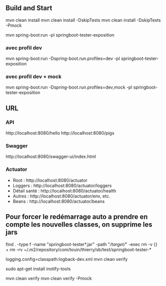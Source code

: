 ## Build and Start
mvn clean install 
mvn clean install -DskipTests
mvn clean install -DskipTests -Pmock

mvn spring-boot:run -pl springboot-tester-exposition

### avec profil dev
mvn spring-boot:run -Dspring-boot.run.profiles=dev -pl springboot-tester-exposition

### avec profil dev + mock
mvn spring-boot:run -Dspring-boot.run.profiles=dev,mock -pl springboot-tester-exposition

## URL
### API

http://localhost:8080/hello
http://localhost:8080/pigs

### Swagger
http://localhost:8080/swagger-ui/index.html


### Actuator
- Root : http://localhost:8080/actuator
- Loggers : http://localhost:8080/actuator/loggers
- Détail santé : http://localhost:8080/actuator/health
- Autres : http://localhost:8080/actuator/env, etc.
- Beans : http://localhost:8080/actuator/beans


## Pour forcer le redémarrage auto a prendre en compte les nouvelles classes, on supprime les jars

find . -type f -name "springboot-tester*.jar" -path "*/target/*" -exec rm -v {} +
rm -rv ~/.m2/repository/com/touin/thierry/sb/test/springboot-tester-*



logging.config=classpath:logback-dev.xml
mvn clean verify

sudo apt-get install inotify-tools



mvn clean verify
mvn clean verify -Pmock
